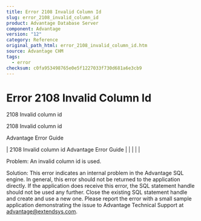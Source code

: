 ```yaml
---
title: Error 2108 Invalid Column Id
slug: error_2108_invalid_column_id
product: Advantage Database Server
component: Advantage
version: "12"
category: Reference
original_path_html: error_2108_invalid_column_id.htm
source: Advantage CHM
tags:
  - error
checksum: c0fa953498765e0e5f1227033f730d681a6e3cb9
---
```


# Error 2108 Invalid Column Id

2108 Invalid column id

2108 Invalid column id

Advantage Error Guide

| 2108 Invalid column id  Advantage Error Guide |  |  |  |  |

Problem: An invalid column id is used.

Solution: This error indicates an internal problem in the Advantage SQL engine. In general, this error should not be returned to the application directly. If the application does receive this error, the SQL statement handle should not be used any further. Close the existing SQL statement handle and create and use a new one. Please report the error with a small sample application demonstrating the issue to Advantage Technical Support at advantage@extendsys.com.
